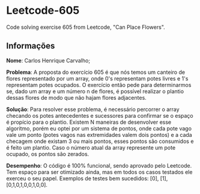 # Leetcode-605
Code solving exercise 605 from Leetcode, "Can Place Flowers".

## Informações 
**Nome**: Carlos Henrique Carvalho;

**Problema**: A proposta do exercício 605 é que nós temos um canteiro de flores representado por um array, onde 0's representam potes livres e 1's representam potes ocupados. O exercício então pede para determinarmos se, dado um array e um número n de flores, é possível realizar o plantio dessas flores de modo que não hajam flores adjacentes. 

**Solução**: Para resolver esse problema, é necessário percorrer o array checando os potes antecedentes e sucessores para confirmar se o espaço é propício para o plantio. Existem N maneiras de desenvolver esse algoritmo, porém eu optei por um sistema de pontos, onde cada pote vago vale um ponto (potes vagos nas extremidades valem dois pontos) e a cada checagem onde existam 3 ou mais pontos, esses pontos são consumidos e é feito um plantio. Caso o número atual da array represente um pote ocupado, os pontos são zerados. 

**Desempenho**: O código é 100% funcional, sendo aprovado pelo Leetcode. Tem espaço para ser otimizado ainda, mas em todos os casos testados ele exerceu o seu papel. Exemplos de testes bem sucedidos: [0], [1], [0,1,0,1,0,0,1,0,0].
